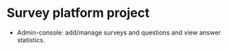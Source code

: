 # Survey platform project

- Admin-console: add/manage surveys and questions and view answer statistics.
